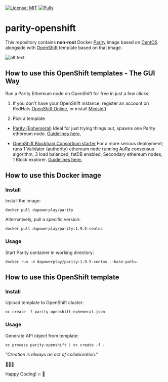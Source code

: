 [![License: MIT](https://img.shields.io/badge/License-MIT-green.svg)](https://opensource.org/licenses/MIT) 
[![Pulls](https://shields.beevelop.com/docker/pulls/dapowerplay/parity.svg)](https://hub.docker.com/r/dapowerplay/parity/)
# parity-openshift

This repository contains **non-root** Docker [Parity](https://www.parity.io/) image based on [CentOS](https://www.centos.org/) alongside with [OpenShift](https://www.openshift.com/) template based on that image.

![alt text][r1]

## How to use this OpenShift templates - The GUI Way

Run a Parity Ethereum node on OpenShift for free in just a few clicks:

1) If you don't have your OpenShift instance, register an account on RedHats [OpenShift Online](https://manage.openshift.com/), or install [Minishift](https://github.com/minishift/minishift)

2) Pick a template
 
 - [Parity (Ephemeral)](/templates/parity-openshift-ephemeral.json)
 Ideal for just trying things out, spawns one Parity ethereum node. [Guidelines here,](/assets/GUIWAY.md)


 - [OpenShift Blockhain Consortium starter](/templates/parity-consortium-starter-openshift.json)
 For a more serious deployment; runs 1 Validator (authority) ethereum node running AuRa consensus algorithm, 3 load balanced, fatDB enabled, Secondary ethereum nodes, 1 Block explorer. [Guidelines here.](/assets/STARTER_TEMPLATE.md)


## How to use this Docker image

### Install

Install the image:

```
docker pull dapowerplay/parity
```

Alternatively, pull a specific version:

```
docker pull dapowerplay/parity:1.9.5-centos
```

### Usage

Start Parity container in working directory:

```
docker run -d dapowerplay/parity:1.9.5-centos --base-path=.
``````

## How to use this OpenShift template

### Install

Upload template to OpenShift cluster:

```
oc create -f parity-openshift-ephemeral.json
```

### Usage

Generate API object from template:

```
oc process parity-openshift | oc create -f -
```


*"Creation is always an act of collaboration."*

:link::link::link:


Happy Coding! :fire:          :fire_engine:


[r1]: assets/images/starter-drawio.png ""


